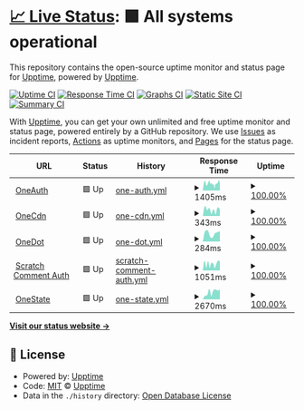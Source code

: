 # [📈 Live Status](https://status.onedot.cf): <!--live status--> **🟩 All systems operational**

This repository contains the open-source uptime monitor and status page for [Upptime](https://upptime.js.org), powered by [Upptime](https://github.com/upptime/upptime).

[![Uptime CI](https://github.com/onedotprojects/status/workflows/Uptime%20CI/badge.svg)](https://github.com/upptime/upptime/actions?query=workflow%3A%22Uptime+CI%22)
[![Response Time CI](https://github.com/onedotprojects/status/workflows/Response%20Time%20CI/badge.svg)](https://github.com/upptime/upptime/actions?query=workflow%3A%22Response+Time+CI%22)
[![Graphs CI](https://github.com/onedotprojects/status/workflows/Graphs%20CI/badge.svg)](https://github.com/upptime/upptime/actions?query=workflow%3A%22Graphs+CI%22)
[![Static Site CI](https://github.com/onedotprojects/status/workflows/Static%20Site%20CI/badge.svg)](https://github.com/upptime/upptime/actions?query=workflow%3A%22Static+Site+CI%22)
[![Summary CI](https://github.com/onedotprojects/status/workflows/Summary%20CI/badge.svg)](https://github.com/upptime/upptime/actions?query=workflow%3A%22Summary+CI%22)

With [Upptime](https://upptime.js.org), you can get your own unlimited and free uptime monitor and status page, powered entirely by a GitHub repository. We use [Issues](https://github.com/upptime/upptime/issues) as incident reports, [Actions](https://github.com/upptime/upptime/actions) as uptime monitors, and [Pages](https://status.onedot.cf) for the status page.

<!--start: status pages-->
<!-- This summary is generated by Upptime (https://github.com/upptime/upptime) -->
<!-- Do not edit this manually, your changes will be overwritten -->
<!-- prettier-ignore -->
| URL | Status | History | Response Time | Uptime |
| --- | ------ | ------- | ------------- | ------ |
| <img alt="" src="https://favicons.githubusercontent.com/auth.onedot.cf" height="13"> [OneAuth](https://auth.onedot.cf) | 🟩 Up | [one-auth.yml](https://github.com/onedotprojects/status/commits/HEAD/history/one-auth.yml) | <details><summary><img alt="Response time graph" src="./graphs/one-auth/response-time-week.png" height="20"> 1405ms</summary><br><a href="https://status.onedot.cf/history/one-auth"><img alt="Response time 1063" src="https://img.shields.io/endpoint?url=https%3A%2F%2Fraw.githubusercontent.com%2Fonedotprojects%2Fstatus%2FHEAD%2Fapi%2Fone-auth%2Fresponse-time.json"></a><br><a href="https://status.onedot.cf/history/one-auth"><img alt="24-hour response time 4663" src="https://img.shields.io/endpoint?url=https%3A%2F%2Fraw.githubusercontent.com%2Fonedotprojects%2Fstatus%2FHEAD%2Fapi%2Fone-auth%2Fresponse-time-day.json"></a><br><a href="https://status.onedot.cf/history/one-auth"><img alt="7-day response time 1405" src="https://img.shields.io/endpoint?url=https%3A%2F%2Fraw.githubusercontent.com%2Fonedotprojects%2Fstatus%2FHEAD%2Fapi%2Fone-auth%2Fresponse-time-week.json"></a><br><a href="https://status.onedot.cf/history/one-auth"><img alt="30-day response time 1063" src="https://img.shields.io/endpoint?url=https%3A%2F%2Fraw.githubusercontent.com%2Fonedotprojects%2Fstatus%2FHEAD%2Fapi%2Fone-auth%2Fresponse-time-month.json"></a><br><a href="https://status.onedot.cf/history/one-auth"><img alt="1-year response time 1063" src="https://img.shields.io/endpoint?url=https%3A%2F%2Fraw.githubusercontent.com%2Fonedotprojects%2Fstatus%2FHEAD%2Fapi%2Fone-auth%2Fresponse-time-year.json"></a></details> | <details><summary><a href="https://status.onedot.cf/history/one-auth">100.00%</a></summary><a href="https://status.onedot.cf/history/one-auth"><img alt="All-time uptime 100.00%" src="https://img.shields.io/endpoint?url=https%3A%2F%2Fraw.githubusercontent.com%2Fonedotprojects%2Fstatus%2FHEAD%2Fapi%2Fone-auth%2Fuptime.json"></a><br><a href="https://status.onedot.cf/history/one-auth"><img alt="24-hour uptime 100.00%" src="https://img.shields.io/endpoint?url=https%3A%2F%2Fraw.githubusercontent.com%2Fonedotprojects%2Fstatus%2FHEAD%2Fapi%2Fone-auth%2Fuptime-day.json"></a><br><a href="https://status.onedot.cf/history/one-auth"><img alt="7-day uptime 100.00%" src="https://img.shields.io/endpoint?url=https%3A%2F%2Fraw.githubusercontent.com%2Fonedotprojects%2Fstatus%2FHEAD%2Fapi%2Fone-auth%2Fuptime-week.json"></a><br><a href="https://status.onedot.cf/history/one-auth"><img alt="30-day uptime 100.00%" src="https://img.shields.io/endpoint?url=https%3A%2F%2Fraw.githubusercontent.com%2Fonedotprojects%2Fstatus%2FHEAD%2Fapi%2Fone-auth%2Fuptime-month.json"></a><br><a href="https://status.onedot.cf/history/one-auth"><img alt="1-year uptime 100.00%" src="https://img.shields.io/endpoint?url=https%3A%2F%2Fraw.githubusercontent.com%2Fonedotprojects%2Fstatus%2FHEAD%2Fapi%2Fone-auth%2Fuptime-year.json"></a></details>
| <img alt="" src="https://favicons.githubusercontent.com/cdn.onedot.cf" height="13"> [OneCdn](https://cdn.onedot.cf) | 🟩 Up | [one-cdn.yml](https://github.com/onedotprojects/status/commits/HEAD/history/one-cdn.yml) | <details><summary><img alt="Response time graph" src="./graphs/one-cdn/response-time-week.png" height="20"> 343ms</summary><br><a href="https://status.onedot.cf/history/one-cdn"><img alt="Response time 433" src="https://img.shields.io/endpoint?url=https%3A%2F%2Fraw.githubusercontent.com%2Fonedotprojects%2Fstatus%2FHEAD%2Fapi%2Fone-cdn%2Fresponse-time.json"></a><br><a href="https://status.onedot.cf/history/one-cdn"><img alt="24-hour response time 370" src="https://img.shields.io/endpoint?url=https%3A%2F%2Fraw.githubusercontent.com%2Fonedotprojects%2Fstatus%2FHEAD%2Fapi%2Fone-cdn%2Fresponse-time-day.json"></a><br><a href="https://status.onedot.cf/history/one-cdn"><img alt="7-day response time 343" src="https://img.shields.io/endpoint?url=https%3A%2F%2Fraw.githubusercontent.com%2Fonedotprojects%2Fstatus%2FHEAD%2Fapi%2Fone-cdn%2Fresponse-time-week.json"></a><br><a href="https://status.onedot.cf/history/one-cdn"><img alt="30-day response time 433" src="https://img.shields.io/endpoint?url=https%3A%2F%2Fraw.githubusercontent.com%2Fonedotprojects%2Fstatus%2FHEAD%2Fapi%2Fone-cdn%2Fresponse-time-month.json"></a><br><a href="https://status.onedot.cf/history/one-cdn"><img alt="1-year response time 433" src="https://img.shields.io/endpoint?url=https%3A%2F%2Fraw.githubusercontent.com%2Fonedotprojects%2Fstatus%2FHEAD%2Fapi%2Fone-cdn%2Fresponse-time-year.json"></a></details> | <details><summary><a href="https://status.onedot.cf/history/one-cdn">100.00%</a></summary><a href="https://status.onedot.cf/history/one-cdn"><img alt="All-time uptime 100.00%" src="https://img.shields.io/endpoint?url=https%3A%2F%2Fraw.githubusercontent.com%2Fonedotprojects%2Fstatus%2FHEAD%2Fapi%2Fone-cdn%2Fuptime.json"></a><br><a href="https://status.onedot.cf/history/one-cdn"><img alt="24-hour uptime 100.00%" src="https://img.shields.io/endpoint?url=https%3A%2F%2Fraw.githubusercontent.com%2Fonedotprojects%2Fstatus%2FHEAD%2Fapi%2Fone-cdn%2Fuptime-day.json"></a><br><a href="https://status.onedot.cf/history/one-cdn"><img alt="7-day uptime 100.00%" src="https://img.shields.io/endpoint?url=https%3A%2F%2Fraw.githubusercontent.com%2Fonedotprojects%2Fstatus%2FHEAD%2Fapi%2Fone-cdn%2Fuptime-week.json"></a><br><a href="https://status.onedot.cf/history/one-cdn"><img alt="30-day uptime 100.00%" src="https://img.shields.io/endpoint?url=https%3A%2F%2Fraw.githubusercontent.com%2Fonedotprojects%2Fstatus%2FHEAD%2Fapi%2Fone-cdn%2Fuptime-month.json"></a><br><a href="https://status.onedot.cf/history/one-cdn"><img alt="1-year uptime 100.00%" src="https://img.shields.io/endpoint?url=https%3A%2F%2Fraw.githubusercontent.com%2Fonedotprojects%2Fstatus%2FHEAD%2Fapi%2Fone-cdn%2Fuptime-year.json"></a></details>
| <img alt="" src="https://favicons.githubusercontent.com/onedot.cf" height="13"> [OneDot](https://onedot.cf) | 🟩 Up | [one-dot.yml](https://github.com/onedotprojects/status/commits/HEAD/history/one-dot.yml) | <details><summary><img alt="Response time graph" src="./graphs/one-dot/response-time-week.png" height="20"> 284ms</summary><br><a href="https://status.onedot.cf/history/one-dot"><img alt="Response time 325" src="https://img.shields.io/endpoint?url=https%3A%2F%2Fraw.githubusercontent.com%2Fonedotprojects%2Fstatus%2FHEAD%2Fapi%2Fone-dot%2Fresponse-time.json"></a><br><a href="https://status.onedot.cf/history/one-dot"><img alt="24-hour response time 556" src="https://img.shields.io/endpoint?url=https%3A%2F%2Fraw.githubusercontent.com%2Fonedotprojects%2Fstatus%2FHEAD%2Fapi%2Fone-dot%2Fresponse-time-day.json"></a><br><a href="https://status.onedot.cf/history/one-dot"><img alt="7-day response time 284" src="https://img.shields.io/endpoint?url=https%3A%2F%2Fraw.githubusercontent.com%2Fonedotprojects%2Fstatus%2FHEAD%2Fapi%2Fone-dot%2Fresponse-time-week.json"></a><br><a href="https://status.onedot.cf/history/one-dot"><img alt="30-day response time 325" src="https://img.shields.io/endpoint?url=https%3A%2F%2Fraw.githubusercontent.com%2Fonedotprojects%2Fstatus%2FHEAD%2Fapi%2Fone-dot%2Fresponse-time-month.json"></a><br><a href="https://status.onedot.cf/history/one-dot"><img alt="1-year response time 325" src="https://img.shields.io/endpoint?url=https%3A%2F%2Fraw.githubusercontent.com%2Fonedotprojects%2Fstatus%2FHEAD%2Fapi%2Fone-dot%2Fresponse-time-year.json"></a></details> | <details><summary><a href="https://status.onedot.cf/history/one-dot">100.00%</a></summary><a href="https://status.onedot.cf/history/one-dot"><img alt="All-time uptime 100.00%" src="https://img.shields.io/endpoint?url=https%3A%2F%2Fraw.githubusercontent.com%2Fonedotprojects%2Fstatus%2FHEAD%2Fapi%2Fone-dot%2Fuptime.json"></a><br><a href="https://status.onedot.cf/history/one-dot"><img alt="24-hour uptime 100.00%" src="https://img.shields.io/endpoint?url=https%3A%2F%2Fraw.githubusercontent.com%2Fonedotprojects%2Fstatus%2FHEAD%2Fapi%2Fone-dot%2Fuptime-day.json"></a><br><a href="https://status.onedot.cf/history/one-dot"><img alt="7-day uptime 100.00%" src="https://img.shields.io/endpoint?url=https%3A%2F%2Fraw.githubusercontent.com%2Fonedotprojects%2Fstatus%2FHEAD%2Fapi%2Fone-dot%2Fuptime-week.json"></a><br><a href="https://status.onedot.cf/history/one-dot"><img alt="30-day uptime 100.00%" src="https://img.shields.io/endpoint?url=https%3A%2F%2Fraw.githubusercontent.com%2Fonedotprojects%2Fstatus%2FHEAD%2Fapi%2Fone-dot%2Fuptime-month.json"></a><br><a href="https://status.onedot.cf/history/one-dot"><img alt="1-year uptime 100.00%" src="https://img.shields.io/endpoint?url=https%3A%2F%2Fraw.githubusercontent.com%2Fonedotprojects%2Fstatus%2FHEAD%2Fapi%2Fone-dot%2Fuptime-year.json"></a></details>
| <img alt="" src="https://favicons.githubusercontent.com/scratch.auth.onedot.cf" height="13"> [Scratch Comment Auth](https://scratch.auth.onedot.cf) | 🟩 Up | [scratch-comment-auth.yml](https://github.com/onedotprojects/status/commits/HEAD/history/scratch-comment-auth.yml) | <details><summary><img alt="Response time graph" src="./graphs/scratch-comment-auth/response-time-week.png" height="20"> 1051ms</summary><br><a href="https://status.onedot.cf/history/scratch-comment-auth"><img alt="Response time 669" src="https://img.shields.io/endpoint?url=https%3A%2F%2Fraw.githubusercontent.com%2Fonedotprojects%2Fstatus%2FHEAD%2Fapi%2Fscratch-comment-auth%2Fresponse-time.json"></a><br><a href="https://status.onedot.cf/history/scratch-comment-auth"><img alt="24-hour response time 3233" src="https://img.shields.io/endpoint?url=https%3A%2F%2Fraw.githubusercontent.com%2Fonedotprojects%2Fstatus%2FHEAD%2Fapi%2Fscratch-comment-auth%2Fresponse-time-day.json"></a><br><a href="https://status.onedot.cf/history/scratch-comment-auth"><img alt="7-day response time 1051" src="https://img.shields.io/endpoint?url=https%3A%2F%2Fraw.githubusercontent.com%2Fonedotprojects%2Fstatus%2FHEAD%2Fapi%2Fscratch-comment-auth%2Fresponse-time-week.json"></a><br><a href="https://status.onedot.cf/history/scratch-comment-auth"><img alt="30-day response time 669" src="https://img.shields.io/endpoint?url=https%3A%2F%2Fraw.githubusercontent.com%2Fonedotprojects%2Fstatus%2FHEAD%2Fapi%2Fscratch-comment-auth%2Fresponse-time-month.json"></a><br><a href="https://status.onedot.cf/history/scratch-comment-auth"><img alt="1-year response time 669" src="https://img.shields.io/endpoint?url=https%3A%2F%2Fraw.githubusercontent.com%2Fonedotprojects%2Fstatus%2FHEAD%2Fapi%2Fscratch-comment-auth%2Fresponse-time-year.json"></a></details> | <details><summary><a href="https://status.onedot.cf/history/scratch-comment-auth">100.00%</a></summary><a href="https://status.onedot.cf/history/scratch-comment-auth"><img alt="All-time uptime 100.00%" src="https://img.shields.io/endpoint?url=https%3A%2F%2Fraw.githubusercontent.com%2Fonedotprojects%2Fstatus%2FHEAD%2Fapi%2Fscratch-comment-auth%2Fuptime.json"></a><br><a href="https://status.onedot.cf/history/scratch-comment-auth"><img alt="24-hour uptime 100.00%" src="https://img.shields.io/endpoint?url=https%3A%2F%2Fraw.githubusercontent.com%2Fonedotprojects%2Fstatus%2FHEAD%2Fapi%2Fscratch-comment-auth%2Fuptime-day.json"></a><br><a href="https://status.onedot.cf/history/scratch-comment-auth"><img alt="7-day uptime 100.00%" src="https://img.shields.io/endpoint?url=https%3A%2F%2Fraw.githubusercontent.com%2Fonedotprojects%2Fstatus%2FHEAD%2Fapi%2Fscratch-comment-auth%2Fuptime-week.json"></a><br><a href="https://status.onedot.cf/history/scratch-comment-auth"><img alt="30-day uptime 100.00%" src="https://img.shields.io/endpoint?url=https%3A%2F%2Fraw.githubusercontent.com%2Fonedotprojects%2Fstatus%2FHEAD%2Fapi%2Fscratch-comment-auth%2Fuptime-month.json"></a><br><a href="https://status.onedot.cf/history/scratch-comment-auth"><img alt="1-year uptime 100.00%" src="https://img.shields.io/endpoint?url=https%3A%2F%2Fraw.githubusercontent.com%2Fonedotprojects%2Fstatus%2FHEAD%2Fapi%2Fscratch-comment-auth%2Fuptime-year.json"></a></details>
| <img alt="" src="https://favicons.githubusercontent.com/state.onedot.cf" height="13"> [OneState](https://state.onedot.cf) | 🟩 Up | [one-state.yml](https://github.com/onedotprojects/status/commits/HEAD/history/one-state.yml) | <details><summary><img alt="Response time graph" src="./graphs/one-state/response-time-week.png" height="20"> 2670ms</summary><br><a href="https://status.onedot.cf/history/one-state"><img alt="Response time 1362" src="https://img.shields.io/endpoint?url=https%3A%2F%2Fraw.githubusercontent.com%2Fonedotprojects%2Fstatus%2FHEAD%2Fapi%2Fone-state%2Fresponse-time.json"></a><br><a href="https://status.onedot.cf/history/one-state"><img alt="24-hour response time 10939" src="https://img.shields.io/endpoint?url=https%3A%2F%2Fraw.githubusercontent.com%2Fonedotprojects%2Fstatus%2FHEAD%2Fapi%2Fone-state%2Fresponse-time-day.json"></a><br><a href="https://status.onedot.cf/history/one-state"><img alt="7-day response time 2670" src="https://img.shields.io/endpoint?url=https%3A%2F%2Fraw.githubusercontent.com%2Fonedotprojects%2Fstatus%2FHEAD%2Fapi%2Fone-state%2Fresponse-time-week.json"></a><br><a href="https://status.onedot.cf/history/one-state"><img alt="30-day response time 1362" src="https://img.shields.io/endpoint?url=https%3A%2F%2Fraw.githubusercontent.com%2Fonedotprojects%2Fstatus%2FHEAD%2Fapi%2Fone-state%2Fresponse-time-month.json"></a><br><a href="https://status.onedot.cf/history/one-state"><img alt="1-year response time 1362" src="https://img.shields.io/endpoint?url=https%3A%2F%2Fraw.githubusercontent.com%2Fonedotprojects%2Fstatus%2FHEAD%2Fapi%2Fone-state%2Fresponse-time-year.json"></a></details> | <details><summary><a href="https://status.onedot.cf/history/one-state">100.00%</a></summary><a href="https://status.onedot.cf/history/one-state"><img alt="All-time uptime 100.00%" src="https://img.shields.io/endpoint?url=https%3A%2F%2Fraw.githubusercontent.com%2Fonedotprojects%2Fstatus%2FHEAD%2Fapi%2Fone-state%2Fuptime.json"></a><br><a href="https://status.onedot.cf/history/one-state"><img alt="24-hour uptime 100.00%" src="https://img.shields.io/endpoint?url=https%3A%2F%2Fraw.githubusercontent.com%2Fonedotprojects%2Fstatus%2FHEAD%2Fapi%2Fone-state%2Fuptime-day.json"></a><br><a href="https://status.onedot.cf/history/one-state"><img alt="7-day uptime 100.00%" src="https://img.shields.io/endpoint?url=https%3A%2F%2Fraw.githubusercontent.com%2Fonedotprojects%2Fstatus%2FHEAD%2Fapi%2Fone-state%2Fuptime-week.json"></a><br><a href="https://status.onedot.cf/history/one-state"><img alt="30-day uptime 100.00%" src="https://img.shields.io/endpoint?url=https%3A%2F%2Fraw.githubusercontent.com%2Fonedotprojects%2Fstatus%2FHEAD%2Fapi%2Fone-state%2Fuptime-month.json"></a><br><a href="https://status.onedot.cf/history/one-state"><img alt="1-year uptime 100.00%" src="https://img.shields.io/endpoint?url=https%3A%2F%2Fraw.githubusercontent.com%2Fonedotprojects%2Fstatus%2FHEAD%2Fapi%2Fone-state%2Fuptime-year.json"></a></details>

<!--end: status pages-->

[**Visit our status website →**](https://status.onedot.cf)

## 📄 License

- Powered by: [Upptime](https://github.com/upptime/upptime)
- Code: [MIT](./LICENSE) © [Upptime](https://upptime.js.org)
- Data in the `./history` directory: [Open Database License](https://opendatacommons.org/licenses/odbl/1-0/)
